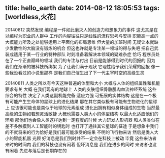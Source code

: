 title: hello_earth
date: 2014-08-12 18:05:53
tags: [worldless,火花]
---

20140812
突然发现 编程是一件如此磨灭人的创造力和想象力的事件 这尤其是在以编程为职业的人群中 工作的内容往往只是线性的流程思考与安排 职能高一点的 大概能力所及之处能够运用上平面化的布局思维 但大量的加班时间 无疑让本就缺少发散性的大脑没有锻炼的机会 但这也许就是专注某一领域的得与失吧<!--more--> 把自己武装成适用于某一行业的特种部队 时刻准备着解决本领域的疑难杂症 恰巧 程序员处在了一个正直巅峰的领域 我们的专注与付出 目前是能够得到时代的回报的 因为 我们在渐渐的被科技所绑架 为了让我们满于现状 它理性给予我们荣耀的回报 像一些我没看过的小说里那样 是我们自己催生出了下一代主宰时空的高级生灵 

20140811
人类之所以有今天这种普遍的体型和大小 大概与人体的组织属性和机能要求有关 大概 在我们现有的地球上 人类的皮肤组织骨骼肌肉血流神经系统 这些综合的特性 决定了人类这副机能完备 适应力强 可拓展的实体结构 这是在一个极有可能产生生命体的星球上的进化结果 那在其它类似极有可能有生物进化的星球上 应该很可能也是类似于地球的元素组成 进化出拥有相似身体组成的生物 当然最高级的生物如若想灵活敏捷 大概也需要人类大小的体型结构 以最大化适应他们的环境 那他们也会像人类这样达到一定程度的时候 大力研发人形机器 和人类类似在差不多触摸到人工智能时的钥匙时 也打开了通往其它星球的征途 于是想象中我们的不就将来的行为恰好是我们最可能承受的结果 不明的飞行物来访 然后是类人大小的智能机器 光顾 好消息是我们到时并不一定会在科技上被动 毕竟 这些来访者来时的时间内 我们的科技也没有闲着 但坏消息是 我们在进步的同时 来访者也没有闲着 先进与落后是长期存在的 
